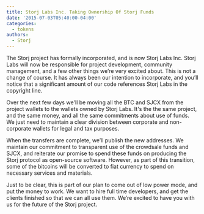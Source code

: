 ```yaml
---
title: Storj Labs Inc. Taking Ownership Of Storj Funds
date: '2015-07-03T05:40:00-04:00'
categories:
  - tokens
authors:
  - Storj
---
```

The Storj project has formally incorporated, and is now Storj Labs Inc. Storj Labs will now be responsible for project development, community management, and a few other things we’re very excited about. This is not a change of course. It has always been our intention to incorporate, and you’ll notice that a significant amount of our code references Storj Labs in the copyright line.  

<!--more-->

Over the next few days we'll be moving all the BTC and SJCX from the project wallets to the wallets owned by Storj Labs. It's the the same project, and the same money, and all the same commitments about use of funds. We just need to maintain a clear division between corporate and non-corporate wallets for legal and tax purposes.

When the transfers are complete, we’ll publish the new addresses. We maintain our commitment to transparent use of the crowdsale funds and SJCX, and reiterate our promise to spend these funds on producing the Storj protocol as open-source software. However, as part of this transition, some of the bitcoins will be converted to fiat currency to spend on necessary services and materials.

Just to be clear, this is part of our plan to come out of low power mode, and put the money to work. We want to hire full time developers, and get the clients finished so that we can all use them. We’re excited to have you with us for the future of the Storj project.

